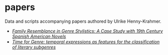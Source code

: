 # papers
Data and scripts accompanying papers authored by Ulrike Henny-Krahmer.

* [_Family Resemblance in Genre Stylistics: A Case Study with 19th Century Spanish American Novels_](family_resemblance_dsrom19)
* [_Time for Genre: temporal expressions as features for the classification of literary subgenres_](time_for_genre_eadh21)

